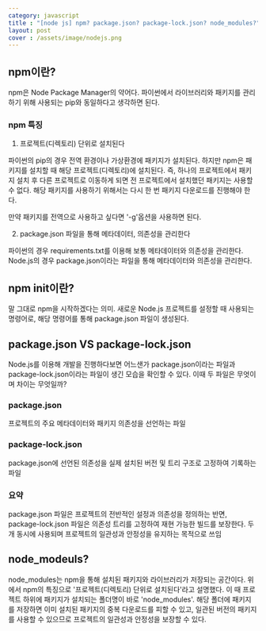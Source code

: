 ```yaml
---
category: javascript
title : "[node js] npm? package.json? package-lock.json? node_modules?"
layout: post
cover : /assets/image/nodejs.png
---
```


## npm이란?
npm은 Node Package Manager의 약어다. 파이썬에서 라이브러리와 패키지를 관리하기 위해 사용되는 pip와 동일하다고 생각하면 된다.

### npm 특징

1. 프로젝트(디렉토리) 단위로 설치된다

파이썬의 pip의 경우 전역 환경이나 가상환경에 패키지가 설치된다. 하지만 npm은 패키지를 설치할 때 해당 프로젝트(디렉토리)에 설치된다.
즉, 하나의 프로젝트에서 패키지 설치 후 다른 프로젝트로 이동하게 되면 전 프로젝트에서 설치했던 패키지는 사용할 수 없다. 해당 패키지를 사용하기 위해서는 다시 한 번 패키지 다운로드를 진행해야 한다.


만약 패키지를 전역으로 사용하고 싶다면 '-g'옵션을 사용하면 된다.


2. package.json 파일을 통해 메타데이터, 의존성을 관리한다

파이썬의 경우 requirements.txt를 이용해 보통 메타데이터와 의존성을 관리한다. Node.js의 경우 package.json이라는 파일을 통해 메타데이터와 의존성을 관리한다.


## npm init이란?

말 그대로 npm을 시작하겠다는 의미. 새로운 Node.js 프로젝트를 설정할 때 사용되는 명령어로, 해당 명령어를 통해 package.json 파일이 생성된다.



## package.json VS package-lock.json

Node.js를 이용해 개발을 진행하다보면 어느샌가 package.json이라는 파일과 package-lock.json이라는 파일이 생긴 모습을 확인할 수 있다. 이때 두 파일은 무엇이며 차이는 무엇일까?

### package.json

프로젝트의 주요 메타데이터와 패키지 의존성을 선언하는 파일

### package-lock.json

package.json에 선언된 의존성을 실제 설치된 버전 및 트리 구조로 고정하여 기록하는 파일


### 요약

package.json 파일은 프로젝트의 전반적인 설정과 의존성을 정의하는 반면, package-lock.json 파일은 의존성 트리를 고정하여 재현 가능한 빌드를 보장한다. 두 개 동시에 사용되며 프로젝트의 일관성과 안정성을 유지하는 목적으로 쓰임


## node_modeuls?
node_modules는 npm을 통해 설치된 패키지와 라이브러리가 저장되는 공간이다. 위에서 npm의 특징으로 '프로젝트(디렉토리) 단위로 설치된다'라고 설명했다. 이 때 프로젝트 하위에 패키지가 설치되는 폴더명이 바로 'node_modules'. 해당 폴더에 패키지를 저장하면 이미 설치된 패키지의 중복 다운로드를 피할 수 있고, 일관된 버전의 패키지를 사용할 수 있으므로 프로젝트의 일관성과 안정성을 보장할 수 있다.

